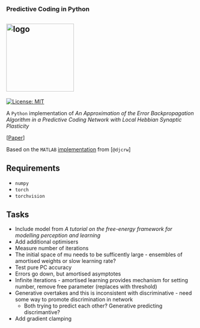 ### Predictive Coding in Python

## <img alt="logo" src="https://www.frontiersin.org/files/Articles/18458/fpsyg-02-00395-r3/image_m/fpsyg-02-00395-g003.jpg" height="180"> 

[![License: MIT](https://img.shields.io/badge/License-MIT-yellow.svg)](https://opensource.org/licenses/MIT) 

A `Python` implementation of _An Approximation of the Error Backpropagation Algorithm in a Predictive Coding Network with Local Hebbian Synaptic Plasticity_

[[Paper](https://www.mrcbndu.ox.ac.uk/sites/default/files/pdf_files/Whittington%20Bogacz%202017_Neural%20Comput.pdf)]

Based on the `MATLAB` [implementation](https://github.com/djcrw/Supervised-Predictive-Coding) from [`@djcrw`]

## Requirements
- `numpy`
- `torch`
- `torchvision` 


## Tasks
- Include model from _A tutorial on the free-energy framework for modelling perception and learning_
- Add additional optimisers
- Measure number of iterations
- The initial space of mu needs to be sufficently large - ensembles of amortised weights or slow learning rate?
- Test pure PC accuracy
- Errors go down, but amortised asymptotes 
- Infinite iterations - amortised learning provides mechanism for setting number, remove free parameter (replaces with threshold)
- Generative overtakes and this is inconsistent with discriminative - need some way to promote discrimination in network
    - Both trying to predict each other? Generative predicting discrimantive? 
- Add gradient clamping